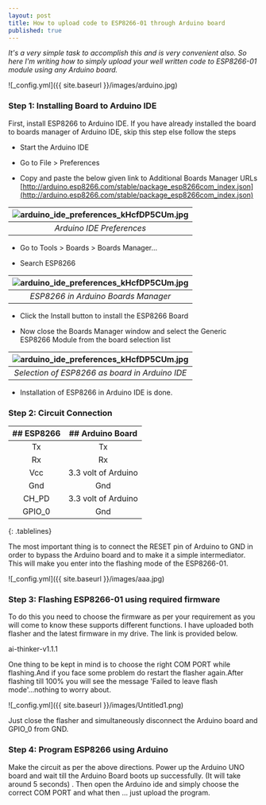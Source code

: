 ```yaml
---
layout: post
title: How to upload code to ESP8266-01 through Arduino board
published: true
---
```


_It's a very simple task to accomplish this and is very convenient also. So here I'm writing how to simply upload your well written code to ESP8266-01 module using any Arduino board._

![_config.yml]({{ site.baseurl }}/images/arduino.jpg)


###  Step 1: Installing Board to Arduino IDE

First, install ESP8266 to Arduino IDE. If you have already installed the board to boards manager of Arduino IDE, skip this step else follow the steps

- Start the Arduino IDE

- Go to File > Preferences

- Copy and paste the below given link to Additional Boards Manager URLs
[http://arduino.esp8266.com/stable/package_esp8266com_index.json](http://arduino.esp8266.com/stable/package_esp8266com_index.json)



| ![arduino_ide_preferences_kHcfDP5CUm.jpg](https://lh5.googleusercontent.com/d4DYu7ygStwp3AsdgPPVsiwmLhtYTCdz0W_cG3Odog4wKG1-QZvjVK6K5J90oWWzG-c=w2400)| 
|:--:| 
| *Arduino IDE Preferences* |



- Go to Tools > Boards > Boards Manager...

- Search ESP8266



| ![arduino_ide_preferences_kHcfDP5CUm.jpg](https://lh4.googleusercontent.com/yEY37a2aHzPQnoxLOyBwcnyspZHmp_7GDP8F0XPHzAc4JNYWfCnp0wDFZ8r3gC0jc0Y=w2400)| 
|:--:| 
| *ESP8266 in Arduino Boards Manager* |


- Click the Install button to install the ESP8266 Board

- Now close the Boards Manager window and select the Generic ESP8266 Module from the board selection list



| ![arduino_ide_preferences_kHcfDP5CUm.jpg](https://lh5.googleusercontent.com/ya3Ie9jhnQuwH3LPGLT8tY738ne_ciEBh_hBb-WcvGHbgqj68CT1Zz2H3VpsmjvvRWw=w2400)| 
|:--:| 
| *Selection of ESP8266 as board in Arduino IDE* |



- Installation of ESP8266 in Arduino IDE is done.


### Step 2: Circuit Connection

| ## ESP8266 |  ## Arduino Board |
|:-----------:|:-------------------:|
|      Tx     |          Tx         |
|      Rx     |          Rx         |
|     Vcc     | 3.3 volt of Arduino |
|     Gnd     |         Gnd         |
|    CH_PD    | 3.3 volt of Arduino |
|    GPIO_0   |         Gnd         |
{: .tablelines}

The most important thing is to connect the RESET pin of Arduino to GND in order to bypass the Arduino board and to make it a simple intermediator. This will make you enter into the flashing mode of the ESP8266-01.


![_config.yml]({{ site.baseurl }}/images/aaa.jpg)


### Step 3: Flashing ESP8266-01 using required firmware

To do this you need to choose the firmware as per your requirement as you will come to know these supports different functions. I have uploaded both flasher and the latest firmware in my drive. The link is provided below.

ai-thinker-v1.1.1

One thing to be kept in mind is to choose the right COM PORT while flashing.And if you face some problem do restart the flasher again.After flashing till 100% you will see the message 'Failed to leave flash mode'...nothing to worry about.


![_config.yml]({{ site.baseurl }}/images/Untitled1.png)


Just close the flasher and simultaneously disconnect the Arduino board and GPIO_0 from GND.

### Step 4: Program ESP8266 using Arduino

Make the circuit as per the above directions. Power up the Arduino UNO board and wait till the Arduino Board boots up successfully. (It will take around 5 seconds) . Then open the Arduino ide and simply choose the correct COM PORT  and what then ... just upload the program.
